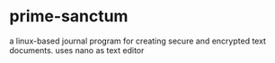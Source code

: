 # prime-sanctum
a linux-based journal program for creating secure and encrypted text documents. uses nano as text editor
